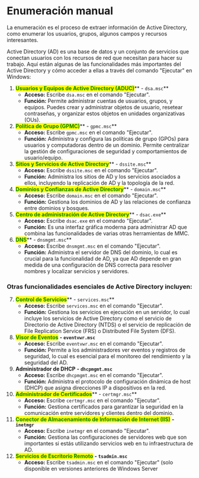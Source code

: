 # Enumeración manual

La enumeración es el proceso de extraer información de Active Directory, como enumerar los usuarios, grupos, algunos campos y recursos interesantes.

Active Directory (AD) es una base de datos y un conjunto de servicios que conectan usuarios con los recursos de red que necesitan para hacer su trabajo. Aquí están algunas de las funcionalidades más importantes del Active Directory y cómo acceder a ellas a través del comando "Ejecutar" en Windows:

1. <mark style="color:green;">**Usuarios y Equipos de Active Directory (ADUC)**</mark>** - `dsa.msc`**
   * **Acceso:** Escribe `dsa.msc` en el comando "Ejecutar".
   * **Función:** Permite administrar cuentas de usuarios, grupos, y equipos. Puedes crear y administrar objetos de usuario, resetear contraseñas, y organizar estos objetos en unidades organizativas (OUs).
2. <mark style="color:green;">**Política de Grupo (GPMC)**</mark>** - `gpmc.msc`**
   * **Acceso:** Escribe `gpmc.msc` en el comando "Ejecutar".
   * **Función:** Administra y configura las políticas de grupo (GPOs) para usuarios y computadoras dentro de un dominio. Permite centralizar la gestión de configuraciones de seguridad y comportamientos de usuario/equipo.
3. <mark style="color:green;">**Sitios y Servicios de Active Directory**</mark>** - `dssite.msc`**
   * **Acceso:** Escribe `dssite.msc` en el comando "Ejecutar".
   * **Función:** Administra los sitios de AD y los servicios asociados a ellos, incluyendo la replicación de AD y la topología de la red.
4. <mark style="color:green;">**Dominios y Confianzas de Active Directory**</mark>** - `domain.msc`**
   * **Acceso:** Escribe `domain.msc` en el comando "Ejecutar".
   * **Función:** Gestiona los dominios de AD y las relaciones de confianza entre dominios y bosques.
5. <mark style="color:green;">**Centro de administración de Active Directory**</mark>** - `dsac.exe`**
   * **Acceso:** Escribe `dsac.exe` en el comando "Ejecutar".
   * **Función:** Es una interfaz gráfica moderna para administrar AD que combina las funcionalidades de varias otras herramientas de MMC.
6. <mark style="color:green;">**DNS**</mark>** - `dnsmgmt.msc`**
   * **Acceso:** Escribe `dnsmgmt.msc` en el comando "Ejecutar".
   * **Función:** Administra el servidor de DNS del dominio, lo cual es crucial para la funcionalidad de AD, ya que AD depende en gran medida de una configuración de DNS correcta para resolver nombres y localizar servicios y servidores.

### **Otras funcionalidades esenciales de Active Directory incluyen:**

7. <mark style="color:green;">**Control de Servicios**</mark>** - `services.msc`**
   * **Acceso:** Escribe `services.msc` en el comando "Ejecutar".
   * **Función:** Gestiona los servicios en ejecución en un servidor, lo cual incluye los servicios de Active Directory como el servicio de Directorio de Active Directory (NTDS) o el servicio de replicación de File Replication Service (FRS) o Distributed File System (DFS).
8. <mark style="color:green;">**Visor de Eventos**</mark> **- `eventvwr.msc`**
   * **Acceso:** Escribe `eventvwr.msc` en el comando "Ejecutar".
   * **Función:** Permite a los administradores ver eventos y registros de seguridad, lo cual es esencial para el monitoreo del rendimiento y la seguridad del AD.
9. **Administrador de DHCP** **- `dhcpmgmt.msc`**
   * **Acceso:** Escribe `dhcpmgmt.msc` en el comando "Ejecutar".
   * **Función:** Administra el protocolo de configuración dinámica de host (DHCP) que asigna direcciones IP a dispositivos en la red.
10. <mark style="color:green;">**Administrador de Certificados**</mark>** - `certmgr.msc`**
    * **Acceso:** Escribe `certmgr.msc` en el comando "Ejecutar".
    * **Función:** Gestiona certificados para garantizar la seguridad en la comunicación entre servidores y clientes dentro del dominio.
11. <mark style="color:green;">**Conector de Almacenamiento de Información de Internet (IIS)**</mark> **- `inetmgr`**
    * **Acceso:** Escribe `inetmgr` en el comando "Ejecutar".
    * **Función:** Gestiona las configuraciones de servidores web que son importantes si estás utilizando servicios web en tu infraestructura de AD.
12. <mark style="color:green;">**Servicios de Escritorio Remoto**</mark> **- `tsadmin.msc`**
    * **Acceso:** Escribe `tsadmin.msc` en el comando "Ejecutar" (solo disponible en versiones anteriores de Windows Server
